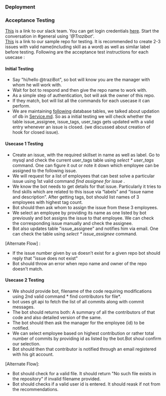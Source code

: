 ### Deployment

### Acceptance Testing

[This]() is a link to our slack team. You can get login credentials [here](). Start the conversation in #general using *'@Trazibot'*. <br />
[This]() is a link to our sample repo for testing. It is recommended to create 2-3 issues with valid name(including skill as a word) as well as similar label before testing. 
Following are the acceptance test instructions for each usecase :

#### Initial Testing

* Say "hi/hello @traziBot", so bot will know you are the manager with whom he will work with.
* Wait for bot to respond and then give the repo name to work with. 
* As a simple step of authentication, bot will ask the owner of this repo.
* If they match, bot will list all the commands for each usecase it can perform.
* We are maintaining [following](https://github.ncsu.edu/sbshete/CSC-510-Project/blob/milestone3/database/database.md) database tables, we talked about updation of db in [Service.md](https://github.ncsu.edu/sbshete/CSC-510-Project/blob/milestone3/SERVICE.md). So as a initial testing we will check whether the table issue_assignee, issue_tags, user_tags gets updated with a valid entry whenever an issue is closed. (we discussed about creation of hook for closed issue).

#### Usecase 1 Testing
* Create an issue, with the required skillset in name as well as label. Go to mysql and check the current user_tags table using *select * user_tags* command. One can figure it out or note it down which employee can be assigned to the following issue.
* We will request for a list of employees that can best solve a particular issue using 1st valid command *find assignee for issue <no>*.
* We know the bot needs to get details for that issue. Particularly it tries to find skills which are related to this issue via “labels” and “issue name and description”. After getting tags, bot should list names of 3 employees with highest tag count.
* Bot should then ask whom to assign the issue from these 3 employees.
* We select an employee by providing its name as one listed by bot previously and bot assigns the issue to that employee. We can check the corresponding issue manually and check the assignee.
* Bot also updates table "issue_assignee" and notifies him via email. One can check the table using *select * issue_assignee* command.

[Alternate Flow] :
* If the issue number given by us doesn’t exist for a given repo bot should reply that "issue does not exist"
* Bot should throw an error when repo name and owner of the repo doesn't match.


#### Usecase 2 Testing
* We should provide bot, filename of the code requiring modifications using 2nd valid command * find contributors for file*.
* bot uses git api to fetch the list of all commits along with commit messages.
* The bot should returns both: A summary of all the contributors of that code and also detailed version of the same.
* The bot should then ask the manager for the employee (id) to be notified.
* We can select employee based on highest contribution or rather total number of commits by providing id as listed by the bot.Bot shoul confirm our selection.
* Bot should then that contributor is notified through an email registered with his git account.

[Alternate Flow]:
* Bot should check for a valid file. It should return "No such file exists in the repository" if invalid filename provided.
* Bot should checks if a valid user id is entered. It should reask if not from the recommendations.


